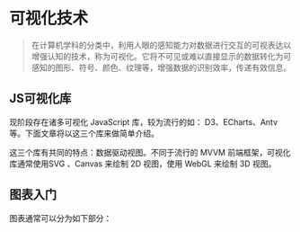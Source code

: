# 可视化技术

> 在计算机学科的分类中，利用人眼的感知能力对数据进行交互的可视表达以增强认知的技术，称为可视化。它将不可见或难以直接显示的数据转化为可感知的图形、符号、颜色、纹理等，增强数据的识别效率，传递有效信息。

## JS可视化库

现阶段存在诸多可视化 JavaScript 库，较为流行的如： D3、ECharts、Antv等。下面文章将以这三个库来做简单介绍。

这三个库有共同的特点：数据驱动视图。不同于流行的 MVVM 前端框架，可视化库通常使用SVG 、Canvas 来绘制 2D 视图，使用 WebGL 来绘制 3D 视图。

## 图表入门

图表通常可以分为如下部分：



